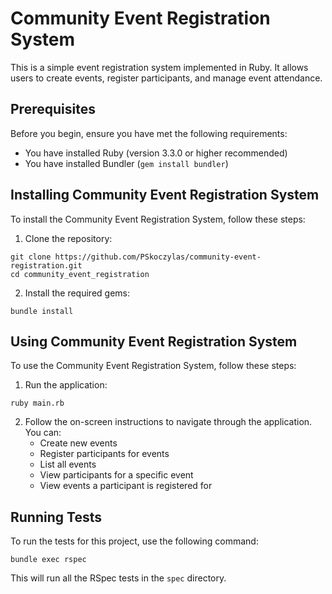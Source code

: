 # Community Event Registration System

This is a simple event registration system implemented in Ruby. It allows users to create events, register participants, and manage event attendance.

## Prerequisites

Before you begin, ensure you have met the following requirements:
* You have installed Ruby (version 3.3.0 or higher recommended)
* You have installed Bundler (`gem install bundler`)

## Installing Community Event Registration System

To install the Community Event Registration System, follow these steps:

1. Clone the repository:

```
git clone https://github.com/PSkoczylas/community-event-registration.git
cd community_event_registration
```

2. Install the required gems:

``bundle install``

## Using Community Event Registration System

To use the Community Event Registration System, follow these steps:

1. Run the application:

``ruby main.rb``


2. Follow the on-screen instructions to navigate through the application. You can:
   - Create new events
   - Register participants for events
   - List all events
   - View participants for a specific event
   - View events a participant is registered for

## Running Tests

To run the tests for this project, use the following command:

``bundle exec rspec``


This will run all the RSpec tests in the `spec` directory.